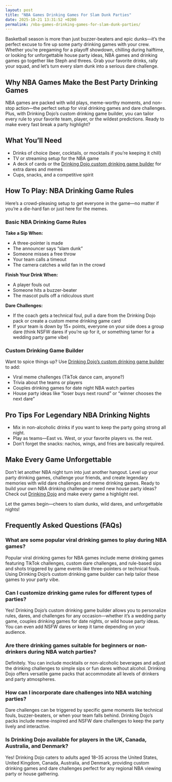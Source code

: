 ```yaml
---
layout: post
title: "NBA Games Drinking Games For Slam Dunk Parties"
date: 2025-10-21 13:31:52 +0200
permalink: /nba-games-drinking-games-for-slam-dunk-parties/
---
```

Basketball season is more than just buzzer-beaters and epic dunks—it’s the perfect excuse to fire up some party drinking games with your crew. Whether you’re pregaming for a playoff showdown, chilling during halftime, or looking for unforgettable house party ideas, NBA games and drinking games go together like Steph and threes. Grab your favorite drinks, rally your squad, and let’s turn every slam dunk into a serious dare challenge.

## Why NBA Games Make the Best Party Drinking Games

NBA games are packed with wild plays, meme-worthy moments, and non-stop action—the perfect setup for viral drinking games and dare challenges. Plus, with Drinking Dojo’s custom drinking game builder, you can tailor every rule to your favorite team, player, or the wildest predictions. Ready to make every fast break a party highlight?

## What You’ll Need

- Drinks of choice (beer, cocktails, or mocktails if you’re keeping it chill)
- TV or streaming setup for the NBA game
- A deck of cards or the [Drinking Dojo custom drinking game builder](https://drinkingdojo.com) for extra dares and memes
- Cups, snacks, and a competitive spirit

## How To Play: NBA Drinking Game Rules

Here’s a crowd-pleasing setup to get everyone in the game—no matter if you’re a die-hard fan or just here for the memes.

### Basic NBA Drinking Game Rules

**Take a Sip When:**
- A three-pointer is made
- The announcer says “slam dunk”
- Someone misses a free throw
- Your team calls a timeout
- The camera catches a wild fan in the crowd

**Finish Your Drink When:**
- A player fouls out
- Someone hits a buzzer-beater
- The mascot pulls off a ridiculous stunt

**Dare Challenges:**
- If the coach gets a technical foul, pull a dare from the Drinking Dojo pack or create a custom meme drinking game card
- If your team is down by 15+ points, everyone on your side does a group dare (think NSFW dares if you’re up for it, or something tamer for a wedding party game vibe)

### Custom Drinking Game Builder

Want to spice things up? Use [Drinking Dojo’s custom drinking game builder](https://drinkingdojo.com) to add:
- Viral meme challenges (TikTok dance cam, anyone?)
- Trivia about the teams or players
- Couples drinking games for date night NBA watch parties
- House party ideas like “loser buys next round” or “winner chooses the next dare”

## Pro Tips For Legendary NBA Drinking Nights

- Mix in non-alcoholic drinks if you want to keep the party going strong all night.
- Play as teams—East vs. West, or your favorite players vs. the rest.
- Don’t forget the snacks: nachos, wings, and fries are basically required.

## Make Every Game Unforgettable

Don’t let another NBA night turn into just another hangout. Level up your party drinking games, challenge your friends, and create legendary memories with wild dare challenges and meme drinking games. Ready to build your own NBA drinking challenge or need new house party ideas? Check out [Drinking Dojo](https://drinkingdojo.com) and make every game a highlight reel.

Let the games begin—cheers to slam dunks, wild dares, and unforgettable nights!

## Frequently Asked Questions (FAQs)

### What are some popular viral drinking games to play during NBA games?

Popular viral drinking games for NBA games include meme drinking games featuring TikTok challenges, custom dare challenges, and rule-based sips and shots triggered by game events like three-pointers or technical fouls. Using Drinking Dojo’s custom drinking game builder can help tailor these games to your party vibe.

### Can I customize drinking game rules for different types of parties?

Yes! Drinking Dojo’s custom drinking game builder allows you to personalize rules, dares, and challenges for any occasion—whether it’s a wedding party game, couples drinking games for date nights, or wild house party ideas. You can even add NSFW dares or keep it tame depending on your audience.

### Are there drinking games suitable for beginners or non-drinkers during NBA watch parties?

Definitely. You can include mocktails or non-alcoholic beverages and adjust the drinking challenges to simple sips or fun dares without alcohol. Drinking Dojo offers versatile game packs that accommodate all levels of drinkers and party atmospheres.

### How can I incorporate dare challenges into NBA watching parties?

Dare challenges can be triggered by specific game moments like technical fouls, buzzer-beaters, or when your team falls behind. Drinking Dojo’s packs include meme-inspired and NSFW dare challenges to keep the party lively and interactive.

### Is Drinking Dojo available for players in the UK, Canada, Australia, and Denmark?

Yes! Drinking Dojo caters to adults aged 18–35 across the United States, United Kingdom, Canada, Australia, and Denmark, providing custom drinking games and dare challenges perfect for any regional NBA viewing party or house gathering.

<script type="application/ld+json">
{
  "@context": "https://schema.org",
  "@type": "BlogPosting",
  "headline": "NBA Games Drinking Games For Slam Dunk Parties",
  "description": "Basketball season is more than just buzzer-beaters and epic dunks—it’s the perfect excuse to fire up some party drinking games with your crew. Whether you’re pregaming for a playoff showdown, chilling during halftime, or looking for unforgettable house party ideas, NBA games and drinking games go together like Steph and threes.",
  "url": "https://drinkingdojo.com/nba-games-drinking-games-for-slam-dunk-parties",
  "author": {
    "@type": "Person",
    "name": "Drinking Dojo",
    "description": "Welcome to the dojo of drinking games — where rules are made to be bent, dares get wild, and memes meet mayhem. Whether you're pregaming, throwing a wedding rager, or just vibing with friends, we’ve got the packs, dares, and custom tools to make it unforgettable."
  },
  "publisher": {
    "@type": "Person",
    "name": "Drinking Dojo"
  },
  "mainEntityOfPage": {
    "@type": "WebPage",
    "@id": "https://drinkingdojo.com/nba-games-drinking-games-for-slam-dunk-parties"
  },
  "datePublished": "2024-04-01",
  "dateModified": "2024-04-01",
  "keywords": "drinking games, party drinking games, custom drinking game builder, dare challenges, viral drinking games, meme drinking games, NBA drinking games, house party ideas, couples drinking games, NSFW dares"
}
</script>

<script type="application/ld+json">
{
  "@context": "https://schema.org",
  "@type": "FAQPage",
  "mainEntity": [
    {
      "@type": "Question",
      "name": "What are some popular viral drinking games to play during NBA games?",
      "acceptedAnswer": {
        "@type": "Answer",
        "text": "Popular viral drinking games for NBA games include meme drinking games featuring TikTok challenges, custom dare challenges, and rule-based sips and shots triggered by game events like three-pointers or technical fouls. Using Drinking Dojo’s custom drinking game builder can help tailor these games to your party vibe."
      }
    },
    {
      "@type": "Question",
      "name": "Can I customize drinking game rules for different types of parties?",
      "acceptedAnswer": {
        "@type": "Answer",
        "text": "Yes! Drinking Dojo’s custom drinking game builder allows you to personalize rules, dares, and challenges for any occasion—whether it’s a wedding party game, couples drinking games for date nights, or wild house party ideas. You can even add NSFW dares or keep it tame depending on your audience."
      }
    },
    {
      "@type": "Question",
      "name": "Are there drinking games suitable for beginners or non-drinkers during NBA watch parties?",
      "acceptedAnswer": {
        "@type": "Answer",
        "text": "Definitely. You can include mocktails or non-alcoholic beverages and adjust the drinking challenges to simple sips or fun dares without alcohol. Drinking Dojo offers versatile game packs that accommodate all levels of drinkers and party atmospheres."
      }
    },
    {
      "@type": "Question",
      "name": "How can I incorporate dare challenges into NBA watching parties?",
      "acceptedAnswer": {
        "@type": "Answer",
        "text": "Dare challenges can be triggered by specific game moments like technical fouls, buzzer-beaters, or when your team falls behind. Drinking Dojo’s packs include meme-inspired and NSFW dare challenges to keep the party lively and interactive."
      }
    },
    {
      "@type": "Question",
      "name": "Is Drinking Dojo available for players in the UK, Canada, Australia, and Denmark?",
      "acceptedAnswer": {
        "@type": "Answer",
        "text": "Yes! Drinking Dojo caters to adults aged 18–35 across the United States, United Kingdom, Canada, Australia, and Denmark, providing custom drinking games and dare challenges perfect for any regional NBA viewing party or house gathering."
      }
    }
  ]
}
</script>